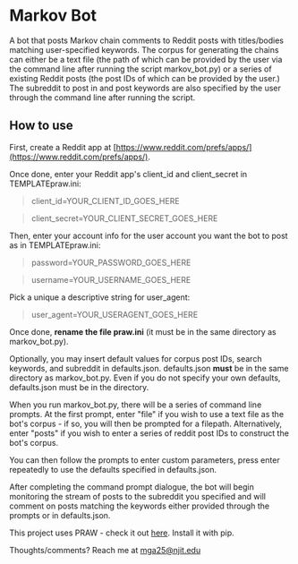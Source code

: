 # Markov Bot
A bot that posts Markov chain comments to Reddit posts with titles/bodies matching user-specified keywords.  The corpus for generating the chains can either be a text file (the path of which can be provided by the user via the command line after running the script markov_bot.py) or a series of existing Reddit posts (the post IDs of which can be provided by the user.)  The subreddit to post in and post keywords are also specified by the user through the command line after running the script.

How to use
-------

First, create a Reddit app at [https://www.reddit.com/prefs/apps/](https://www.reddit.com/prefs/apps/).

Once done, enter your Reddit app's client_id and client_secret in TEMPLATEpraw.ini:

> client_id=YOUR_CLIENT_ID_GOES_HERE

> client_secret=YOUR_CLIENT_SECRET_GOES_HERE

Then, enter your account info for the user account you want the bot to post as in TEMPLATEpraw.ini:

> password=YOUR_PASSWORD_GOES_HERE

> username=YOUR_USERNAME_GOES_HERE

Pick a unique a descriptive string for user_agent:

> user_agent=YOUR_USERAGENT_GOES_HERE

Once done, **rename the file praw.ini** (it must be in the same directory as markov_bot.py).

Optionally, you may insert default values for corpus post IDs, search keywords, and subreddit in defaults.json.  defaults.json **must** be in the same directory as markov_bot.py.  Even if you do not specify your own defaults, defaults.json must be in the directory.

When you run markov_bot.py, there will be a series of command line prompts.  At the first prompt, enter "file" if you wish to use a text file as the bot's corpus - if so, you will then be prompted for a filepath.  Alternatively, enter "posts" if you wish to enter a series of reddit post IDs to construct the bot's corpus.

You can then follow the prompts to enter custom parameters, press enter repeatedly to use the defaults specified in defaults.json.

After completing the command prompt dialogue, the bot will begin monitoring the stream of posts to the subreddit you specified and will comment on posts matching the keywords either provided through the prompts or in defaults.json.

This project uses PRAW - check it out [here](https://praw.readthedocs.io/en/latest/).  Install it with pip.

Thoughts/comments? Reach me at mga25@njit.edu

